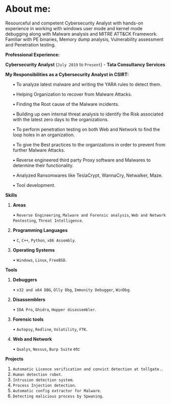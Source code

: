 <h1 class="post-title">About me:</h1>


<section class="post">

<p> Resourceful and competent Cybersecurity Analyst with hands-on experience in working with windows user mode and kernel mode debugging along with Malware analysis and MITRE ATT&amp;CK Framework. Familiar with PE binaries, Memory dump analysis, Vulnerability assessment and Penetration testing.</p>

<p><strong>Professional Experience:</strong></p>
<p><strong>Cybersecurity Analyst</strong> (<code class="highlighter-rouge">July 2019</code> to <code class="highlighter-rouge">Present</code>) - <strong>Tata Consultancy Services</strong></p>
<p><strong>My Responsibilities as a Cybersecurity Analyst in CSIRT:</strong></p>
<ol><p><strong>•</strong> To analyze latest malware and writing the YARA rules to detect them.</p></ol>
<ol><p><strong>•</strong> Helping Organization to recover from Malware Attacks.</p></ol>
<ol><p><strong>•</strong> Finding the Root cause of the Malware incidents.</p></ol>
<ol><p><strong>•</strong> Building up own internal threat analysis to identify the Risk associated with the latest
zero days to the organizations.</p></ol>
<ol><p><strong>•</strong> To perform penetration testing on both Web and Network to find the loop holes in an
organization.</p></ol>
<ol><p><strong>•</strong> To give the Best practices to the organizations in order to prevent from further Malware
Attacks.</p></ol>
<ol><p><strong>•</strong> Reverse engineered third party Proxy software and Malwares to determine their
functionality.</p></ol>
<ol><p><strong>•</strong> Analyzed Ransomwares like TeslaCrypt, WannaCry, Netwalker, Maze.</p></ol>
<ol><p><strong>•</strong> Tool development.</p></ol>

<p><strong>Skills</strong></p>

<ol>
<li>
<p><strong>Areas</strong></p>
<p>• <code class="highlighter-rouge">Reverse Engineering</code>, <code class="highlighter-rouge">Malware and Forensic analysis</code>, <code class="highlighter-rouge">Web and Network Pentesting</code>, <code class="highlighter-rouge">Threat Intelligence</code>.</p>
</li>
<li>
<p><strong>Programming Languages</strong></p>
<p>• <code class="highlighter-rouge">C</code>, <code class="highlighter-rouge">C++</code>, <code class="highlighter-rouge">Python</code>, <code class="highlighter-rouge">x86 Assembly</code>.</p>
</li>
<li>
<p><strong>Operating Systems</strong></p>
<p>• <code class="highlighter-rouge">Windows</code>, <code class="highlighter-rouge">Linux</code>, <code class="highlighter-rouge">FreeBSD</code>.</p>
</li>
</ol>

<p><strong>Tools</strong></p>

<ol>
<li>
<p><strong>Debuggers</strong></p>
<P>• <code class="highlighter-rouge">x32 and x64 DBG</code>, <code class="highlighter-rouge">Olly Dbg</code>, <code class="highlighter-rouge">Immunity Debugger</code>, <code class="highlighter-rouge">WinDbg</code>.</p>
</li>
<li>
<p><strong>Disassemblers</strong></p>
<p>• <code class="highlighter-rouge">IDA Pro</code>, <code class="highlighter-rouge">Ghidra</code>, <code class="highlighter-rouge">Hopper disassembler</code>.</p>
</li>
<li>
<p><strong>Forensic tools</strong></p>
<p>• <code class="highlighter-rouge">Autopsy</code>, <code class="highlighter-rouge">Redline</code>, <code class="highlighter-rouge">Volatility</code>, <code class="highlighter-rouge">FTK</code>.</p>
</li>
<li>
<p><strong>Web and Network</strong></p>
<p>• <code class="highlighter-rouge">Qualys</code>, <code class="highlighter-rouge">Nessus</code>, <code class="highlighter-rouge">Burp Suite</code> etc</p>
</li>
</ol>

<p><strong>Projects</strong></p>

<ol>
<li><code class="highlighter-rouge">Automatic Licence verification and convict detection at tollgate.</code>.</li>
<li><code class="highlighter-rouge">Human detection robot</code>.</li>
<li><code class="highlighter-rouge">Intrusion detection system</code>.</li>
<li><code class="highlighter-rouge">Process Injection detection</code>.</li>
<li><code class="highlighter-rouge">Automatic config extractor for Malware</code>.</li>
<li><code class="highlighter-rouge">Detecting malicious process by Spwaning</code>.</li>
</ol>

</section>
